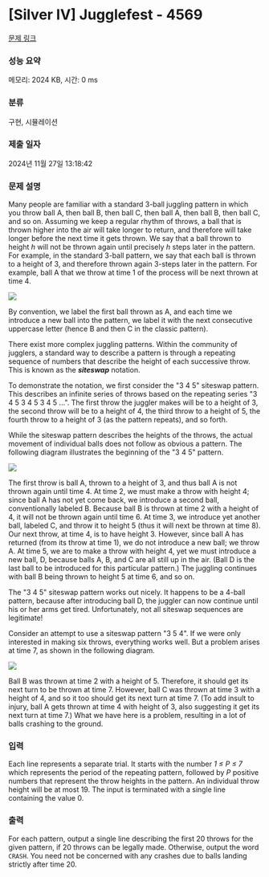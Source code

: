 # [Silver IV] Jugglefest - 4569 

[문제 링크](https://www.acmicpc.net/problem/4569) 

### 성능 요약

메모리: 2024 KB, 시간: 0 ms

### 분류

구현, 시뮬레이션

### 제출 일자

2024년 11월 27일 13:18:42

### 문제 설명

<p>Many people are familiar with a standard 3-ball juggling pattern in which you throw ball A, then ball B, then ball C, then ball A, then ball B, then ball C, and so on. Assuming we keep a regular rhythm of throws, a ball that is thrown higher into the air will take longer to return, and therefore will take longer before the next time it gets thrown. We say that a ball thrown to height <em>h</em> will not be thrown again until precisely <em>h</em> steps later in the pattern. For example, in the standard 3-ball pattern, we say that each ball is thrown to a height of 3, and therefore thrown again 3-steps later in the pattern. For example, ball A that we throw at time 1 of the process will be next thrown at time 4.</p>

<p><img src="https://www.acmicpc.net/upload/images2/example3.png"></p>

<p>By convention, we label the first ball thrown as A, and each time we introduce a new ball into the pattern, we label it with the next consecutive uppercase letter (hence B and then C in the classic pattern).</p>

<p>There exist more complex juggling patterns. Within the community of jugglers, a standard way to describe a pattern is through a repeating sequence of numbers that describe the height of each successive throw. This is known as the <strong><em>siteswap</em></strong> notation.</p>

<p>To demonstrate the notation, we first consider the "3 4 5" siteswap pattern. This describes an infinite series of throws based on the repeating series "3 4 5 3 4 5 3 4 5 ...". The first throw the juggler makes will be to a height of 3, the second throw will be to a height of 4, the third throw to a height of 5, the fourth throw to a height of 3 (as the pattern repeats), and so forth.</p>

<p>While the siteswap pattern describes the heights of the throws, the actual movement of individual balls does not follow as obvious a pattern. The following diagram illustrates the beginning of the "3 4 5" pattern.</p>

<p><img src="https://www.acmicpc.net/upload/images2/example345.png"></p>

<p>The first throw is ball A, thrown to a height of 3, and thus ball A is not thrown again until time 4. At time 2, we must make a throw with height 4; since ball A has not yet come back, we introduce a second ball, conventionally labeled B. Because ball B is thrown at time 2 with a height of 4, it will not be thrown again until time 6. At time 3, we introduce yet another ball, labeled C, and throw it to height 5 (thus it will next be thrown at time 8). Our next throw, at time 4, is to have height 3. However, since ball A has returned (from its throw at time 1), we do not introduce a new ball; we throw A. At time 5, we are to make a throw with height 4, yet we must introduce a new ball, D, because balls A, B, and C are all still up in the air. (Ball D is the last ball to be introduced for this particular pattern.) The juggling continues with ball B being thrown to height 5 at time 6, and so on.</p>

<p>The "3 4 5" siteswap pattern works out nicely. It happens to be a 4-ball pattern, because after introducing ball D, the juggler can now continue until his or her arms get tired. Unfortunately, not all siteswap sequences are legitimate!</p>

<p>Consider an attempt to use a siteswap pattern "3 5 4". If we were only interested in making six throws, everything works well. But a problem arises at time 7, as shown in the following diagram.</p>

<p><img src="https://www.acmicpc.net/upload/images2/example354.png"></p>

<p>Ball B was thrown at time 2 with a height of 5. Therefore, it should get its next turn to be thrown at time 7. However, ball C was thrown at time 3 with a height of 4, and so it too should get its next turn at time 7. (To add insult to injury, ball A gets thrown at time 4 with height of 3, also suggesting it get its next turn at time 7.) What we have here is a problem, resulting in a lot of balls crashing to the ground.</p>

### 입력 

 <p>Each line represents a separate trial. It starts with the number <em>1 ≤ P ≤ 7</em> which represents the period of the repeating pattern, followed by <em>P</em> positive numbers that represent the throw heights in the pattern. An individual throw height will be at most 19. The input is terminated with a single line containing the value 0.</p>

### 출력 

 <p>For each pattern, output a single line describing the first 20 throws for the given pattern, if 20 throws can be legally made. Otherwise, output the word <code>CRASH</code>. You need not be concerned with any crashes due to balls landing strictly after time 20.</p>

